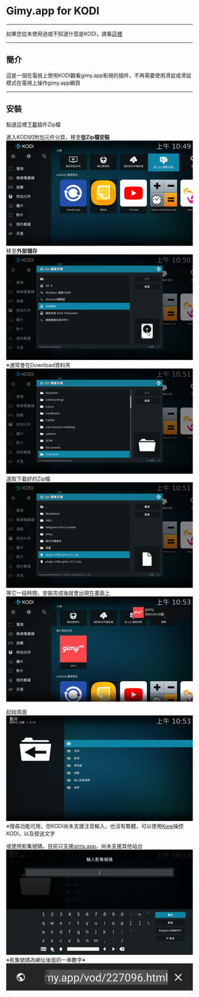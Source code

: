 # Gimy.app for KODI
---
如果您從未使用過或不知道什麼是KODI，請看[這裡](Base.md)
***
## 簡介
這是一個在電視上使用KODI觀看gimy.app影視的插件，不再需要使用滑鼠或滑鼠模式在電視上操作gimy.app網頁
***
## 安裝
點選這裡[下載](https://github.com/Natsuhane-Ayari/plugin.video.gimy/releases/download/v3.1/plugin.video.gimy-3.1.zip)插件Zip檔

進入KODI的附加元件分頁，移至**從Zip檔安裝**
![img](ss/9.png)
移至**外部儲存**
![img](ss/13.png)
※通常會在Download資料夾
![img](ss/14.png)
選取下載好的Zip檔
![img](ss/15.png)
等它一段時間，安裝完成後就會出現在畫面上
![img](ss/17.png)

起始頁面
![img](ss/18.png)
※搜尋功能可用，但KODI尚未支援注音輸入，也沒有繁體，可以使用[Kore](https://play.google.com/store/apps/details?id=org.xbmc.kore)操控KODI，以及發送文字

或使用影集號碼，目前只支援[gimy.app](https://gimy.app/)，尚未支援其他站台
![img](ss/19.png)
※影集號碼為網址後面的一串數字※
![img](ss/20.png)
